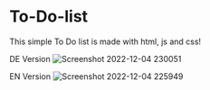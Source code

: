 # To-Do-list
This  simple To Do list is made with html, js and css! 


DE Version
![Screenshot 2022-12-04 230051](https://user-images.githubusercontent.com/101409114/205517973-845e4f47-aff8-4d87-b80c-eacdc8ca744c.png)






EN Version
![Screenshot 2022-12-04 225949](https://user-images.githubusercontent.com/101409114/205517894-2a6cc362-40e7-4abc-add0-22adb0943573.png)


